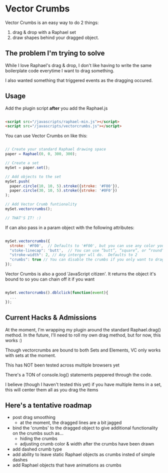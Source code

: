 # Vector Crumbs
Vector Crumbs is an easy way to do 2 things:  
1. drag & drop with a Raphael set  
2. draw shapes behind your dragged object.  

## The problem I'm trying to solve
While I love Raphael's drag & drop, I don't like having to write the same boilerplate code everytime I want to drag something.

I also wanted something that triggered events as the dragging occured.

## Usage  

Add the plugin script **after** you add the Raphael.js

```html

<script src="/javascripts/raphael-min.js"></script>
<script src="/javascripts/vectorcrumbs.js"></script>
```

You can use Vector Crumbs on like this: 

```javascript

// Create your standard Raphael drawing space
paper = Raphael(0, 0, 300, 300);

// Create a set
mySet = paper.set();

// Add objects to the set
mySet.push(
  paper.circle(10, 10, 5).stroke({stroke: '#F00'}),
  paper.circle(30, 10, 5).stroke({stroke: '#0F0'})
);

// Add Vector Crumb funtionality
mySet.vectorcrumbs();

// THAT'S IT! :)
```

If can also pass in a param object with the following attributes:

```javascript

mySet.vectorcrumbs({
  stroke: '#F00',  // Defaults to '#F00', but you can use any color you want
  "stoke-linecap": 'butt',  // You can use “butt”, “square”, or “round”
  "stroke-width": 2, // Any interger wll do.  Defaults to 2
  "crumbs": true // You can disable the crumbs if you only want to drag an object.  Defaults to true
});
```

Vector Crumbs is also a good 'JavaScript citizen'.  It returns the object it's bound to so you can chain off it if you want

```javascript

mySet.vectorcrumbs().dblclick(function(event){
  ...
});
```

## Current Hacks & Admissions  
At the moment, I'm wrapping my plugin around the standard Raphael.drag() method.  In the future, I'll need to roll my own drag method, but for now, this works :)

Though vectorcrumbs are bound to both Sets and Elements,  VC only works with sets at the moment.

This has NOT been tested across multiple browsers yet

There's a TON of console.log() statements peppered through the code.  

I believe (though I haven't tested this yet) if you have multiple items in a set, this will center them all as you drag the items

## Here's a tentative roadmap ##
* post drag smoothing
    * at the moment, the dragged lines are a bit jagged
* bind the 'crumbs' to the dragged object to give additional functionality on the crumbs such as...
    * hiding the crumbs
    * adjusting crumb color & width after the crumbs have been drawn
* add dashed crumb type
* add ability to leave static Raphael objects as crumbs insted of simple dashes
* add Raphael objects that have animations as crumbs
